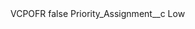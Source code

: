 <?xml version="1.0" encoding="UTF-8"?>
<CustomMetadata xmlns="http://soap.sforce.com/2006/04/metadata" xmlns:xsi="http://www.w3.org/2001/XMLSchema-instance" xmlns:xsd="http://www.w3.org/2001/XMLSchema">
    <label>VCPOFR</label>
    <protected>false</protected>
    <values>
        <field>Priority_Assignment__c</field>
        <value xsi:type="xsd:string">Low</value>
    </values>
</CustomMetadata>
